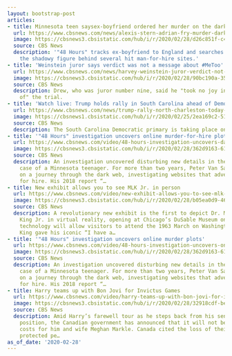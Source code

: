 ```yaml
---
layout: bootstrap-post
articles:
- title: Minnesota teen saysex-boyfriend ordered her murder on the dark web
  url: https://www.cbsnews.com/news/alexis-stern-adrian-fry-murder-dark-web-48-hours/
  image: https://cbsnews3.cbsistatic.com/hub/i/r/2020/02/28/d26c851f-c49f-4ee4-aad8-4804fa8e7add/thumbnail/1200x630/f8ff012e34f189232184732f93536ff0/darkweb-alexis2.jpg
  source: CBS News
  description: '"48 Hours" tracks ex-boyfriend to England and searches the globe for
    the shadowy figure behind several hit man-for-hire sites.'
- title: 'Weinstein juror says verdict was not a message about #MeToo'
  url: https://www.cbsnews.com/news/harvey-weinstein-juror-verdict-not-message-about-metoo-movement/
  image: https://cbsnews3.cbsistatic.com/hub/i/r/2020/02/28/90bc190a-358b-46d4-bdee-b2f442c8b724/thumbnail/1200x630/7a512f1d7c6658495ccf6604cbf8f661/weinstein-juror.jpg
  source: CBS News
  description: Drew, who was juror number nine, said he "took no joy in any aspect
    of" the trial.
- title: 'Watch live: Trump holds rally in South Carolina ahead of Democratic primary'
  url: https://www.cbsnews.com/news/trump-rally-north-charleston-today-2020-campaign-coliseum-performing-arts-center-live-stream-updates-2020-02-28/
  image: https://cbsnews1.cbsistatic.com/hub/i/r/2020/02/25/2ea169c2-51aa-4632-96c8-7e7d5fa85f62/thumbnail/1200x630/92dbead679a122ffc5eccae070629f0b/rts33j8b.jpg
  source: CBS News
  description: The South Carolina Democratic primary is taking place on Saturday.
- title: '"48 Hours" investigation uncovers online murder-for-hire plots'
  url: https://www.cbsnews.com/video/48-hours-investigation-uncovers-dark-web-murder-for-hire-plots/
  image: https://cbsnews3.cbsistatic.com/hub/i/r/2020/02/28/362d9163-616a-4665-91cf-5e057c5ed611/thumbnail/1200x630/9a81e451e71d80cc05c5c22af668c4c3/0228-ctm-48hrs-vansant-344345-2036881-640x360.jpg
  source: CBS News
  description: An investigation uncovered disturbing new details in the murder-for-hire
    case of a Minnesota teenager. For more than two years, Peter Van Sant has been
    on a journey through the dark web, investigating websites that advertise hitmen
    for hire. His 2018 report “…
- title: New exhibit allows you to see MLK Jr. in person
  url: https://www.cbsnews.com/video/new-exhibit-allows-you-to-see-mlk-jr-in-person/
  image: https://cbsnews3.cbsistatic.com/hub/i/r/2020/02/28/b05ea0d9-4601-4b7d-b4f9-8277bafabac3/thumbnail/1200x630/c0104c68958340a4f1e5c7b43e7a8218/0228-ctm-mlkexhibit-diaz-2036900-640x360.jpg
  source: CBS News
  description: A revolutionary new exhibit is the first to depict Dr. Martin Luther
    King Jr. in virtual reality, opening at Chicago’s DuSable Museum on Friday. The
    technology will allow visitors to attend the 1963 March on Washington where Dr.
    King gave his iconic “I have a…
- title: '"48 Hours" investigation uncovers online murder plots'
  url: https://www.cbsnews.com/video/48-hours-investigation-uncovers-online-murder-for-hire-plots/
  image: https://cbsnews3.cbsistatic.com/hub/i/r/2020/02/28/362d9163-616a-4665-91cf-5e057c5ed611/thumbnail/1200x630/9a81e451e71d80cc05c5c22af668c4c3/0228-ctm-48hrs-vansant-344345-2036881-640x360.jpg
  source: CBS News
  description: An investigation uncovered disturbing new details in the murder-for-hire
    case of a Minnesota teenager. For more than two years, Peter Van Sant has been
    on a journey through the dark web, investigating websites that advertise hitmen
    for hire. His 2018 report “…
- title: Harry teams up with Bon Jovi for Invictus Games
  url: https://www.cbsnews.com/video/harry-teams-up-with-bon-jovi-for-invictus-games/
  image: https://cbsnews3.cbsistatic.com/hub/i/r/2020/02/28/32918cdf-be6a-499f-bbd0-f60d31b0d985/thumbnail/1200x630/55e224d85fe1caa40e3630853535fd2e/0228-ctm-harryinvictus-lee-2036852-640x360.jpg
  source: CBS News
  description: Amid Harry’s farewell tour as he steps back from his senior royal family’s
    position, the Canadian government has announced that it will not be covering security
    costs for him and wife Meghan Markle. Canada cited the loss of their “internationally
    protected pe…
as_of_date: '2020-02-28'
---
```


